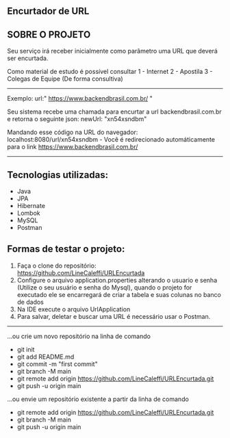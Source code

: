 ## Encurtador de URL

## SOBRE O PROJETO

Seu serviço irá receber inicialmente como parâmetro uma URL que deverá ser encurtada.

Como material de estudo é possível consultar
1 - Internet
2 - Apostila
3 - Colegas de Equipe (De forma consultiva)

------------------------------
Exemplo:
url:" https://www.backendbrasil.com.br/ "

Seu sistema recebe uma chamada para encurtar a url backendbrasil.com.br e retorna o seguinte json:
newUrl: "xn54xsndbm"

Mandando esse código na URL do navegador: localhost:8080/url/xn54xsndbm - Você é redirecionado automáticamente para o link https://www.backendbrasil.com.br/

------------------------------

## Tecnologias utilizadas:
* Java
* JPA
* Hibernate
* Lombok
* MySQL
* Postman

## Formas de testar o projeto:
1. Faça o clone do repositório: https://github.com/LineCaleffi/URLEncurtada
2. Configure o arquivo application.properties alterando o usuario e senha (Utilize o seu usuário e senha do Mysql), quando o projeto for executado ele se encarregará de criar a tabela e suas colunas no banco de dados
3. Na IDE execute o arquivo UrlApplication
4. Para salvar, deletar e buscar uma URL é necessário usar o Postman.

--------------------------------------------------------------------

…ou crie um novo repositório na linha de comando
- git init
- git add README.md
- git commit -m "first commit"
- git branch -M main
- git remote add origin https://github.com/LineCaleffi/URLEncurtada.git
- git push -u origin main


…ou envie um repositório existente a partir da linha de comando
- git remote add origin https://github.com/LineCaleffi/URLEncurtada.git
- git branch -M main
- git push -u origin main